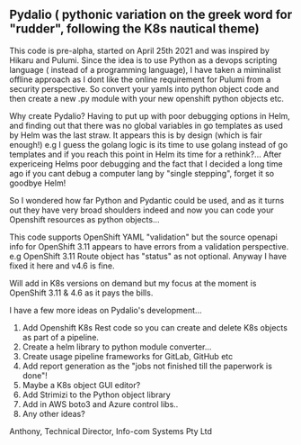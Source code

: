 ## Pydalio ( pythonic variation on the greek word for "rudder", following the K8s nautical theme)

This code is pre-alpha, started on April 25th 2021 and was inspired by Hikaru and Pulumi.
Since the idea is to use Python as a devops scripting language ( instead of a programming language), I have taken a miminalist offline approach as I dont like the online requirement for Pulumi from a security perspective.
So convert your yamls into python object code and then create a new .py module with your new openshift python objects etc.

Why create Pydalio? Having to put up with poor debugging options in Helm, and finding out that there was no global variables in go templates as used by Helm was the last straw. It appears this is by design (which is fair enough!) e.g I guess the golang logic is its time to use golang instead of go templates and if you reach this point in Helm its time for a rethink?...
After expericeing Helms poor debugging and the fact that I decided a long time ago if you cant debug a computer lang by "single stepping", forget it so goodbye Helm!

So I wondered how far Python and Pydantic could be used, and as it turns out they have very broad shoulders indeed and now you can code your Openshift resources as python objects...

This code supports OpenShift YAML "validation" but the source openapi info for OpenShift 3.11 appears to have errors from a validation perspective. e.g OpenShift 3.11 Route object has "status" as not optional. Anyway I have fixed it here and v4.6 is fine.

Will add in K8s versions on demand but my focus at the moment is OpenShift 3.11 & 4.6 as it pays the bills.

I have a few more ideas on Pydalio's development...
1. Add Openshift K8s Rest code so you can create and delete K8s objects as part of a pipeline.
2. Create a helm library to python module converter...
3. Create usage pipeline frameworks for GitLab, GitHub etc
4. Add report generation as the "jobs not finished till the paperwork is done"!
5. Maybe a K8s object GUI editor?
6. Add Strimizi to the Python object library
7. Add in AWS boto3 and Azure control libs..
8. Any other ideas?

Anthony, 
Technical Director,
Info-com Systems Pty Ltd